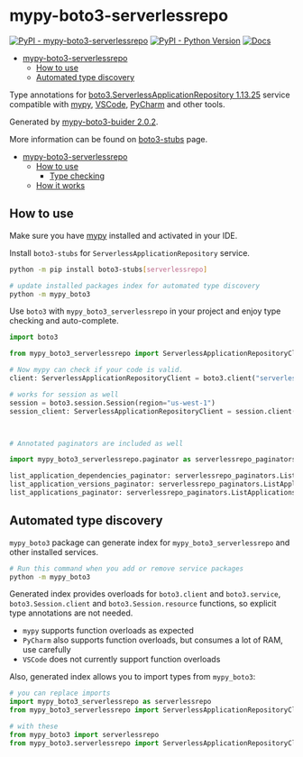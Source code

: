 # mypy-boto3-serverlessrepo

[![PyPI - mypy-boto3-serverlessrepo](https://img.shields.io/pypi/v/mypy-boto3-serverlessrepo.svg?color=blue)](https://pypi.org/project/mypy-boto3-serverlessrepo)
[![PyPI - Python Version](https://img.shields.io/pypi/pyversions/mypy-boto3-serverlessrepo.svg?color=blue)](https://pypi.org/project/mypy-boto3-serverlessrepo)
[![Docs](https://img.shields.io/readthedocs/mypy-boto3-builder.svg?color=blue)](https://mypy-boto3-builder.readthedocs.io/)

- [mypy-boto3-serverlessrepo](#mypy-boto3-serverlessrepo)
  - [How to use](#how-to-use)
  - [Automated type discovery](#automated-type-discovery)


Type annotations for
[boto3.ServerlessApplicationRepository 1.13.25](https://boto3.amazonaws.com/v1/documentation/api/1.13.25/reference/services/serverlessrepo.html#ServerlessApplicationRepository) service
compatible with [mypy](https://github.com/python/mypy), [VSCode](https://code.visualstudio.com/),
[PyCharm](https://www.jetbrains.com/pycharm/) and other tools.

Generated by [mypy-boto3-buider 2.0.2](https://github.com/vemel/mypy_boto3_builder).

More information can be found on [boto3-stubs](https://pypi.org/project/boto3-stubs/) page.

- [mypy-boto3-serverlessrepo](#mypy-boto3-serverlessrepo)
  - [How to use](#how-to-use)
    - [Type checking](#type-checking)
  - [How it works](#how-it-works)

## How to use

Make sure you have [mypy](https://github.com/python/mypy) installed and activated in your IDE.

Install `boto3-stubs` for `ServerlessApplicationRepository` service.

```bash
python -m pip install boto3-stubs[serverlessrepo]

# update installed packages index for automated type discovery
python -m mypy_boto3
```

Use `boto3` with `mypy_boto3_serverlessrepo` in your project and enjoy type checking and auto-complete.

```python
import boto3

from mypy_boto3_serverlessrepo import ServerlessApplicationRepositoryClient

# Now mypy can check if your code is valid.
client: ServerlessApplicationRepositoryClient = boto3.client("serverlessrepo")

# works for session as well
session = boto3.session.Session(region="us-west-1")
session_client: ServerlessApplicationRepositoryClient = session.client("serverlessrepo")



# Annotated paginators are included as well

import mypy_boto3_serverlessrepo.paginator as serverlessrepo_paginators

list_application_dependencies_paginator: serverlessrepo_paginators.ListApplicationDependenciesPaginator = client.get_paginator("list_application_dependencies")
list_application_versions_paginator: serverlessrepo_paginators.ListApplicationVersionsPaginator = client.get_paginator("list_application_versions")
list_applications_paginator: serverlessrepo_paginators.ListApplicationsPaginator = client.get_paginator("list_applications")
```

## Automated type discovery

`mypy_boto3` package can generate index for `mypy_boto3_serverlessrepo` and other installed services.

```bash
# Run this command when you add or remove service packages
python -m mypy_boto3
```

Generated index provides overloads for `boto3.client` and `boto3.service`,
`boto3.Session.client` and `boto3.Session.resource` functions,
so explicit type annotations are not needed.

- `mypy` supports function overloads as expected
- `PyCharm` also supports function overloads, but consumes a lot of RAM, use carefully
- `VSCode` does not currently support function overloads

Also, generated index allows you to import types from `mypy_boto3`:

```python
# you can replace imports
import mypy_boto3_serverlessrepo as serverlessrepo
from mypy_boto3_serverlessrepo import ServerlessApplicationRepositoryClient

# with these
from mypy_boto3 import serverlessrepo
from mypy_boto3.serverlessrepo import ServerlessApplicationRepositoryClient
```